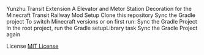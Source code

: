 Yunzhu Transit Extension
A Elevator and Metor Station Decoration for the Minecraft Transit Railway Mod
Setup
Clone this repository
Sync the Gradle project
To switch Minecraft versions or on first run:
Sync the Gradle Project
In the root project, run the Gradle setupLibrary task
Sync the Gradle Project again

License
[MIT License](https://raw.githubusercontent.com/X-Funny/Yunzhu-Transit-Extension/main/LICENSE)

